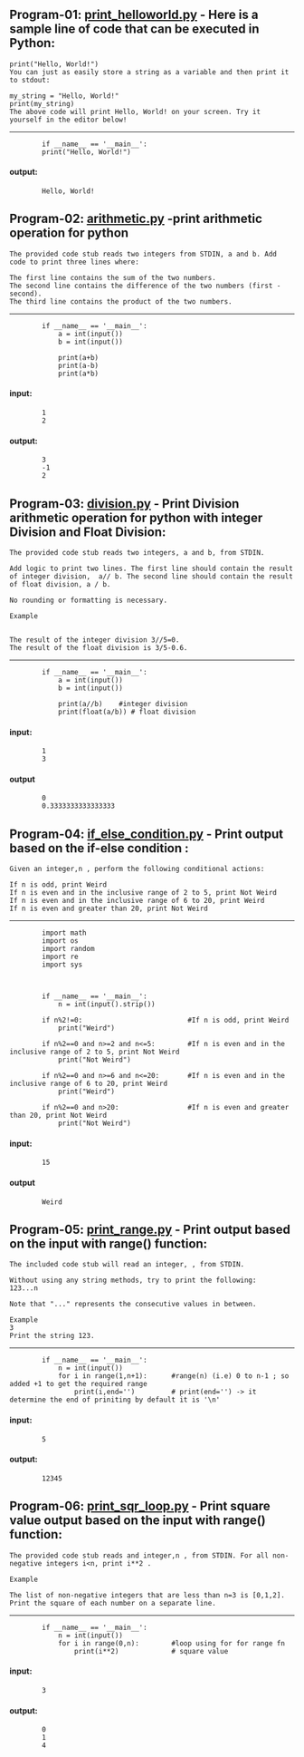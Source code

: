 ## Program-01: [print_helloworld.py](https://github.com/pknviki95/Python/tree/main/practices/hackerrank/Introduction/print_helloworld.py) - Here is a sample line of code that can be executed in Python:
    
    print("Hello, World!")
    You can just as easily store a string as a variable and then print it to stdout:

    my_string = "Hello, World!"
    print(my_string)
    The above code will print Hello, World! on your screen. Try it yourself in the editor below!
---------------------------------------------------------------------------------------------------

            if __name__ == '__main__':
            print("Hello, World!")
#### output:
            Hello, World!
## Program-02: [arithmetic.py](https://github.com/pknviki95/Python/tree/main/practices/hackerrank/Introduction/arithmetic.py) -print arithmetic operation for python

    The provided code stub reads two integers from STDIN, a and b. Add code to print three lines where:

    The first line contains the sum of the two numbers.
    The second line contains the difference of the two numbers (first - second).
    The third line contains the product of the two numbers.


-----------------------------------------------------------------------------------------------------------------------

            if __name__ == '__main__':
                a = int(input())
                b = int(input())
                
                print(a+b)
                print(a-b)
                print(a*b)
#### input:
            1
            2
#### output:
            3
            -1
            2
## Program-03: [division.py](https://github.com/pknviki95/Python/tree/main/practices/hackerrank/Introduction/division.py) - Print Division arithmetic operation for python with integer Division and Float Division:
    
    The provided code stub reads two integers, a and b, from STDIN.

    Add logic to print two lines. The first line should contain the result of integer division,  a// b. The second line should contain the result of float division, a / b.

    No rounding or formatting is necessary.

    Example


    The result of the integer division 3//5=0.
    The result of the float division is 3/5-0.6.

-------------------------------------------------------------------------------------------------------------------------------------------

            if __name__ == '__main__':
                a = int(input())
                b = int(input())
                
                print(a//b)    #integer division
                print(float(a/b)) # float division
#### input:
            1
            3
#### output
            0
            0.3333333333333333
## Program-04: [if_else_condition.py](https://github.com/pknviki95/Python/tree/main/practices/hackerrank/Introduction/if_else_condition.py) - Print output based on the if-else condition :

    Given an integer,n , perform the following conditional actions:

    If n is odd, print Weird
    If n is even and in the inclusive range of 2 to 5, print Not Weird
    If n is even and in the inclusive range of 6 to 20, print Weird
    If n is even and greater than 20, print Not Weird
------------------------------------------------------------------------------------------------------------------------------------------------------

            import math
            import os
            import random
            import re
            import sys



            if __name__ == '__main__':
                n = int(input().strip())

            if n%2!=0:                          #If n is odd, print Weird
                print("Weird")

            if n%2==0 and n>=2 and n<=5:        #If n is even and in the inclusive range of 2 to 5, print Not Weird
                print("Not Weird")

            if n%2==0 and n>=6 and n<=20:       #If n is even and in the inclusive range of 6 to 20, print Weird
                print("Weird")
                
            if n%2==0 and n>20:                 #If n is even and greater than 20, print Not Weird
                print("Not Weird")
#### input:
            15
#### output
            Weird
## Program-05: [print_range.py](https://github.com/pknviki95/Python/tree/main/practices/hackerrank/Introduction/print_range.py) - Print output based on the input with range() function:
    
    The included code stub will read an integer, , from STDIN.

    Without using any string methods, try to print the following:
    123...n

    Note that "..." represents the consecutive values in between.

    Example
    3
    Print the string 123.

--------------------------------------------------------------------------------------------------------------------------------------------

            if __name__ == '__main__':
                n = int(input())
                for i in range(1,n+1):      #range(n) (i.e) 0 to n-1 ; so added +1 to get the required range 
                    print(i,end='')         # print(end='') -> it determine the end of priniting by default it is '\n'
#### input:
            5
#### output:
            12345
## Program-06: [print_sqr_loop.py](https://github.com/pknviki95/Python/tree/main/practices/hackerrank/Introduction/print_sqr_loop.py) - Print square value output based on the input with range() function:

    The provided code stub reads and integer,n , from STDIN. For all non-negative integers i<n, print i**2 .

    Example

    The list of non-negative integers that are less than n=3 is [0,1,2]. Print the square of each number on a separate line.
------------------------------------------------------------------------------------------------------------------------------------------------------

            if __name__ == '__main__':
                n = int(input())
                for i in range(0,n):        #loop using for for range fn
                    print(i**2)             # square value
#### input:
            3
#### output:
            0
            1
            4
